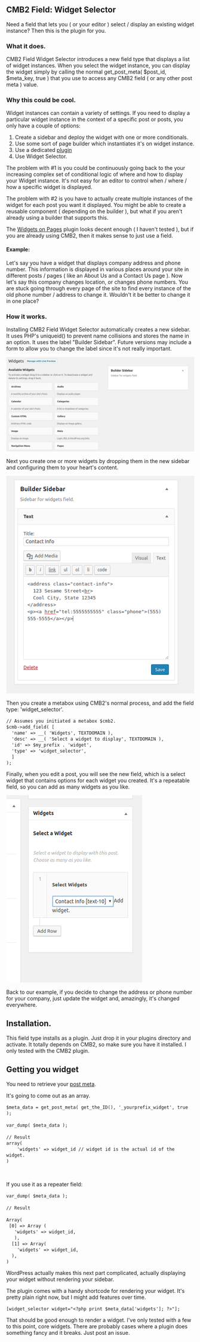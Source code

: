 ## CMB2 Field: Widget Selector 

Need a field that lets you ( or your editor ) select / display an existing widget instance?  Then this is the plugin for you.

### What it does.

CMB2 Field Widget Selector introduces a new field type that displays a list of widget instances.  When you select the widget instance, you can display the widget simply by calling the normal get_post_meta( $post_id, $meta_key, true ) that you use to access any CMB2 field ( or any other post meta ) value.

### Why this could be cool.

Widget instances can contain a variety of settings.  If you need to display a particular widget instance in the context of a specific post or posts, you only have a couple of options:
1. Create a sidebar and deploy the widget with one or more conditionals. 
2. Use some sort of page builder which instantiates it's on widget instance.
3. Use a dedicated [plugin](https://wordpress.org/plugins/widgets-on-pages/#developers) 
4. Use Widget Selector.

The problem with #1 is you could be continuously going back to the your increasing complex set of conditional logic of where and how to display your Widget instance.  It's not easy for an editor to control when / where / how a specific widget is displayed.

The problem with #2 is you have to actually create multiple instances of the widget for each post you want it displayed.  You might be able to create a reusable component ( depending on the builder ), but what if you aren't already using a builder that supports this.

The [Widgets on Pages](https://wordpress.org/plugins/widgets-on-pages/#developers) plugin looks decent enough ( I haven't tested ), but if you are already using CMB2, then it makes sense to just use a field.

#### Example:

Let's say you have a widget that displays company address and phone number.  This information is displayed in various places around your site in different posts / pages ( like an About Us and a Contact Us page ).  Now let's say this company changes location, or changes phone numbers.  You are stuck going through every page of the site to find every instance of the old phone number / address to change it.  Wouldn't it be better to change it in one place?

### How it works.

Installing CMB2 Field Widget Selector automatically creates a new sidebar.  It uses PHP's uniqueid() to prevent name collisions and stores the name in an option.  It uses the label "Builder Sidebar".  Future versions may include a form to allow you to change the label since it's not really important.

![widget selector sidebar](https://github.com/scottsawyer/cmb2-field-widget-selector/raw/master/assets/images/screenshot-demo.wp-builder.net-2018.10.07-01-13-08.png "Widget Selector Sidebar")

Next you create one or more widgets by dropping them in the new sidebar and configuring them to your heart's content.

![widget selector sidebar text widget](https://github.com/scottsawyer/cmb2-field-widget-selector/raw/master/assets/images/screenshot-demo.wp-builder.net-2018.10.07-01-24-24.png "Widget Selector Sidebar text widget")

Then you create a metabox using CMB2's normal process, and add the field type: 'widget_selector'.

```
// Assumes you initiated a metabox $cmb2.
$cmb->add_field( [
  'name' => __( 'Widgets', TEXTDOMAIN ),
  'desc' => __( 'Select a widget to display', TEXTDOMAIN ),
  'id' => $my_prefix . 'widget',
  'type' => 'widget_selector',
  ]
);
```

Finally, when you edit a post, you will see the new field, which is a select widget that contains options for each widget you created.  It's a repeatable field, so you can add as many widgets as you like.

![widget selector select widget](https://github.com/scottsawyer/cmb2-field-widget-selector/raw/master/assets/images/screenshot-demo.wp-builder.net-2018.10.07-01-28-06.png "Select widget")

Back to our example, if you decide to change the address or phone number for your company, just update the widget and, amazingly, it's changed everywhere.

## Installation.

This field type installs as a plugin.  Just drop it in your plugins directory and activate.  It totally depends on CMB2, so make sure you have it installed.  I only tested with the CMB2 plugin.

## Getting you widget

You need to retrieve your [post meta](https://github.com/CMB2/CMB2/wiki/Basic-Usage#display-the-metadata).

It's going to come out as an array. 

```
$meta_data = get_post_meta( get_the_ID(), '_yourprefix_widget', true );

var_dump( $meta_data );

// Result
array(
    'widgets' => widget_id // widget id is the actual id of the widget.
)



```

If you use it as a repeater field:

```
var_dump( $meta_data );

// Result

Array(
 [0] => Array (
   'widgets' => widget_id,
   ),
  [1] => Array(
    'widgets' => widget_id,
  ),
)

```

WordPress actually makes this next part complicated, actually displaying your widget without rendering your sidebar.  

The plugin comes with a handy shortcode for rendering your widget.  It's pretty plain right now, but I might add features over time.

```
[widget_selector widget="<?php print $meta_data['widgets']; ?>"];
```

That should be good enough to render a widget.  I've only tested with a few to this point, core widgets.  There are probably cases where a plugin does something fancy and it breaks.  Just post an issue.